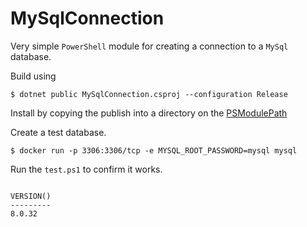 # MySqlConnection

Very simple `PowerShell` module for creating a connection to a `MySql` database.

Build using

```
$ dotnet public MySqlConnection.csproj --configuration Release
```

Install by copying the publish into a directory on the [PSModulePath](https://learn.microsoft.com/en-us/powershell/module/microsoft.powershell.core/about/about_psmodulepath)

Create a test database.

```
$ docker run -p 3306:3306/tcp -e MYSQL_ROOT_PASSWORD=mysql mysql
```

Run the `test.ps1` to confirm it works.

```

VERSION()
---------
8.0.32

```
